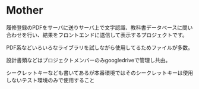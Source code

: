 # Mother
履修登録のPDFをサーバに送りサーバ上で文字認識、教科書データベースに問い合わせを行い、結果をフロントエンドに送信して表示するプロジェクトです。

PDF系などいろいろなライブラリを試しながら使用してるためファイルが多数。

設計書類などはプロジェクトメンバーのみgoogledriveで管理し共由。

シークレットキーなども書いてあるが本番環境ではそのシークレットキーは使用しないテスト環境のみで使用すること
